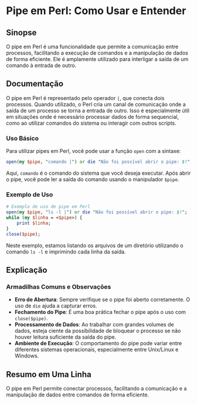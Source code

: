 <!--
Meta Description: # Pipe em Perl: Como Usar e Entender ## Sinopse O pipe em Perl é uma funcionalidade que permite a comunicação entre processos, facilitando a execução ...
Meta Keywords: pipe, perl, comando, dados, saída
-->

# Pipe em Perl: Como Usar e Entender

## Sinopse
O pipe em Perl é uma funcionalidade que permite a comunicação entre processos, facilitando a execução de comandos e a manipulação de dados de forma eficiente. Ele é amplamente utilizado para interligar a saída de um comando à entrada de outro.

## Documentação
O pipe em Perl é representado pelo operador `|`, que conecta dois processos. Quando utilizado, o Perl cria um canal de comunicação onde a saída de um processo se torna a entrada de outro. Isso é especialmente útil em situações onde é necessário processar dados de forma sequencial, como ao utilizar comandos do sistema ou interagir com outros scripts.

### Uso Básico
Para utilizar pipes em Perl, você pode usar a função `open` com a sintaxe:

```perl
open(my $pipe, "comando |") or die "Não foi possível abrir o pipe: $!";
```

Aqui, `comando` é o comando do sistema que você deseja executar. Após abrir o pipe, você pode ler a saída do comando usando o manipulador `$pipe`.

### Exemplo de Uso
```perl
# Exemplo de uso de pipe em Perl
open(my $pipe, "ls -l |") or die "Não foi possível abrir o pipe: $!";
while (my $linha = <$pipe>) {
    print $linha;
}
close($pipe);
```
Neste exemplo, estamos listando os arquivos de um diretório utilizando o comando `ls -l` e imprimindo cada linha da saída.

## Explicação
### Armadilhas Comuns e Observações
- **Erro de Abertura**: Sempre verifique se o pipe foi aberto corretamente. O uso de `die` ajuda a capturar erros.
- **Fechamento do Pipe**: É uma boa prática fechar o pipe após o uso com `close($pipe)`.
- **Processamento de Dados**: Ao trabalhar com grandes volumes de dados, esteja ciente da possibilidade de bloquear o processo se não houver leitura suficiente da saída do pipe.
- **Ambiente de Execução**: O comportamento do pipe pode variar entre diferentes sistemas operacionais, especialmente entre Unix/Linux e Windows.

## Resumo em Uma Linha
O pipe em Perl permite conectar processos, facilitando a comunicação e a manipulação de dados entre comandos de forma eficiente.